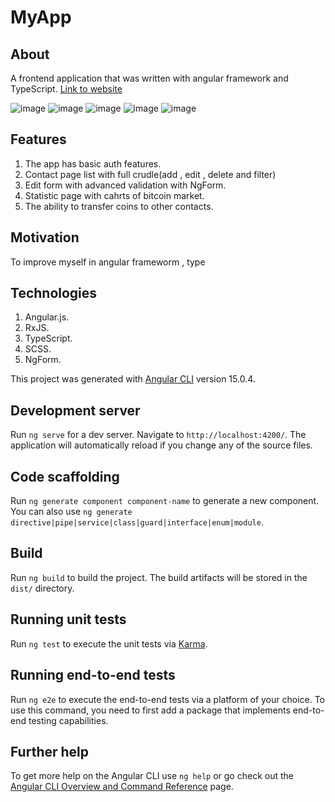 # MyApp
## About
A frontend application that was written with angular framework and TypeScript.
[Link to website](https://baruchyakubov.github.io/bitcoin-website-angular/#/)

![image](https://user-images.githubusercontent.com/114091759/224545753-7353bc95-73b6-4807-9e6e-48b15af68d28.png)
![image](https://user-images.githubusercontent.com/114091759/224545793-6455e972-9b0d-4070-921c-642a6eaa0b2c.png)
![image](https://user-images.githubusercontent.com/114091759/224545823-407c9c75-032a-41e9-956e-9ea2ca08fda1.png)
![image](https://user-images.githubusercontent.com/114091759/224545839-cf0d7581-185d-4008-9138-ac2f55f28e09.png)
![image](https://user-images.githubusercontent.com/114091759/224545747-05c24030-88f2-4b28-912a-fa49679bdd74.png)

## Features
1. The app has basic auth features.
2. Contact page list with full crudle(add , edit , delete and filter)
3. Edit form with advanced validation with NgForm.
4. Statistic page with cahrts of bitcoin market.
5. The ability to transfer coins to other contacts.

## Motivation
To improve myself in angular frameworm , type

## Technologies
1. Angular.js.
2. RxJS.
3. TypeScript.
4. SCSS.
5. NgForm.

This project was generated with [Angular CLI](https://github.com/angular/angular-cli) version 15.0.4.

## Development server

Run `ng serve` for a dev server. Navigate to `http://localhost:4200/`. The application will automatically reload if you change any of the source files.

## Code scaffolding

Run `ng generate component component-name` to generate a new component. You can also use `ng generate directive|pipe|service|class|guard|interface|enum|module`.

## Build

Run `ng build` to build the project. The build artifacts will be stored in the `dist/` directory.

## Running unit tests

Run `ng test` to execute the unit tests via [Karma](https://karma-runner.github.io).

## Running end-to-end tests

Run `ng e2e` to execute the end-to-end tests via a platform of your choice. To use this command, you need to first add a package that implements end-to-end testing capabilities.

## Further help

To get more help on the Angular CLI use `ng help` or go check out the [Angular CLI Overview and Command Reference](https://angular.io/cli) page.
